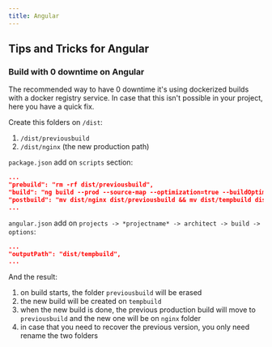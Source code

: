 ```yaml
---
title: Angular
---
```

## Tips and Tricks for Angular

### Build with 0 downtime on Angular

The recommended way to have 0 downtime it's using dockerized builds with a docker registry service.
In case that this isn't possible in your project, here you have a quick fix.

Create this folders on `/dist`:

1. `/dist/previousbuild`
1. `/dist/nginx` (the new production path)

`package.json` add on `scripts` section:
```json
...
"prebuild": "rm -rf dist/previousbuild",
"build": "ng build --prod --source-map --optimization=true --buildOptimizer=true --progress=true",
"postbuild": "mv dist/nginx dist/previousbuild && mv dist/tempbuild dist/nginx",
...
```

`angular.json` add on `projects -> *projectname* -> architect -> build -> options`:
```json
...
"outputPath": "dist/tempbuild",
...
```

And the result:

1. on build starts, the folder `previousbuild` will be erased
1. the new build will be created on `tempbuild`
1. when the new build is done, the previous production build will move to `previousbuild` and the new one will be on
 `nginx` folder
1. in case that you need to recover the previous version, you only need rename the two folders
